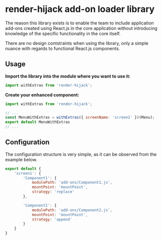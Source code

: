 # render-hijack add-on loader library

The reason this library exists is to enable the team to include application add-ons created using React.js in the core application without introducing knowledge of the specific functionality in the core itself.

There are no design contstraints when using the library, only a simple nuance with regards to functional React.js components.

## Usage

**Import the library into the module where you want to use it:**

```js
import withExtras from 'render-hijack';
```

**Create your enhanced component:**

```js
import withExtras from 'render-hijack';

// ...
const MenuWithExtras = withExtras({ screenName: 'screen1' })(Menu);
export default MenuWithExtras
// ...
```

## Configuration

The configuration structure is very simple, as it can be observed from the example below.

```js
export default {
    'screen1': {
        'Component1': {
            modulePath: 'add-ons/Component1.js',
            mountPoint: 'mountPoint',
            strategy: 'replace'
        },

        'Component2': {
            modulePath: 'add-ons/Component2.js',
            mountPoint: 'mountPoint',
            strategy: 'append'
        }
    }
}
```
